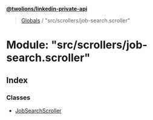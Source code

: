 **[@twolions/linkedin-private-api](../README.md)**

> [Globals](../globals.md) / "src/scrollers/job-search.scroller"

# Module: "src/scrollers/job-search.scroller"

## Index

### Classes

* [JobSearchScroller](../classes/_src_scrollers_job_search_scroller_.jobsearchscroller.md)
